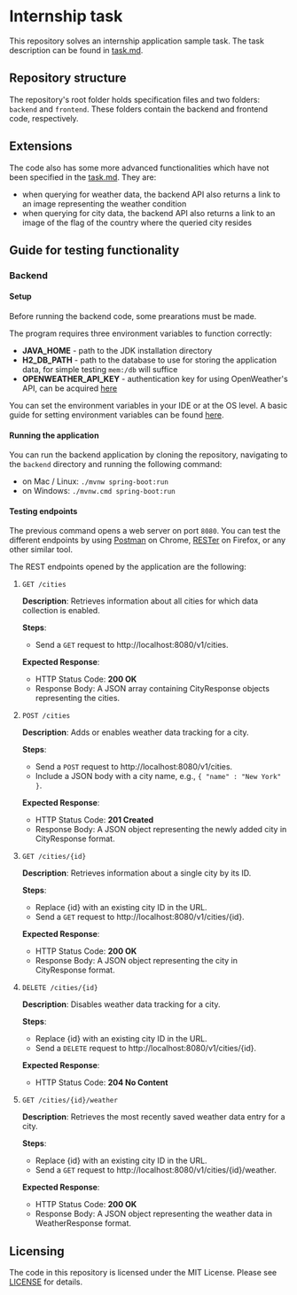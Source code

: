 # Internship task

This repository solves an internship application sample task. The task description can be found in [task.md](https://github.com/KarlKadak/internship-task-1/blob/main/task.md).

## Repository structure

The repository's root folder holds specification files and two folders: `backend` and `frontend`. These folders contain the backend and frontend code, respectively.

## Extensions

The code also has some more advanced functionalities which have not been specified in the [task.md](https://github.com/KarlKadak/internship-task-1/blob/main/task.md). They are:

- when querying for weather data, the backend API also returns a link to an image representing the weather condition
- when querying for city data, the backend API also returns a link to an image of the flag of the country where the queried city resides

## Guide for testing functionality

### Backend

#### Setup

Before running the backend code, some prearations must be made.

The program requires three environment variables to function correctly:

- **JAVA_HOME** - path to the JDK installation directory
- **H2_DB_PATH** - path to the database to use for storing the application data, for simple testing `mem:/db` will suffice
- **OPENWEATHER_API_KEY** - authentication key for using OpenWeather's API, can be acquired [here](https://home.openweathermap.org/api_keys)

You can set the environment variables in your IDE or at the OS level. A basic guide for setting environment variables can be found [here](https://eclipse.dev/openj9/docs/env_var/).

#### Running the application

You can run the backend application by cloning the repository, navigating to the `backend` directory and running the following command:

- on Mac / Linux: `./mvnw spring-boot:run`
- on Windows: `./mvnw.cmd spring-boot:run`

#### Testing endpoints

The previous command opens a web server on port `8080`. You can test the different endpoints by using [Postman](https://chromewebstore.google.com/detail/fhbjgbiflinjbdggehcddcbncdddomop) on Chrome, [RESTer](https://addons.mozilla.org/en-US/firefox/addon/rester/) on Firefox, or any other similar tool.

The REST endpoints opened by the application are the following:

1. `GET /cities`

   **Description**: Retrieves information about all cities for which data collection is enabled.

   **Steps**:

   - Send a `GET` request to http://localhost:8080/v1/cities.

   **Expected Response**:

   - HTTP Status Code: **200 OK**
   - Response Body: A JSON array containing CityResponse objects representing the cities.

2. `POST /cities`

   **Description**: Adds or enables weather data tracking for a city.

   **Steps**:

   - Send a `POST` request to http://localhost:8080/v1/cities.
   - Include a JSON body with a city name, e.g., `{ "name" : "New York" }`.

   **Expected Response**:

   - HTTP Status Code: **201 Created**
   - Response Body: A JSON object representing the newly added city in CityResponse format.

3. `GET /cities/{id}`

   **Description**: Retrieves information about a single city by its ID.

   **Steps**:

   - Replace {id} with an existing city ID in the URL.
   - Send a `GET` request to http://localhost:8080/v1/cities/{id}.

   **Expected Response**:

   - HTTP Status Code: **200 OK**
   - Response Body: A JSON object representing the city in CityResponse format.

4. `DELETE /cities/{id}`

   **Description**: Disables weather data tracking for a city.

   **Steps**:

   - Replace {id} with an existing city ID in the URL.
   - Send a `DELETE` request to http://localhost:8080/v1/cities/{id}.

   **Expected Response**:

   - HTTP Status Code: **204 No Content**

5. `GET /cities/{id}/weather`

   **Description**: Retrieves the most recently saved weather data entry for a city.

   **Steps**:

   - Replace {id} with an existing city ID in the URL.
   - Send a `GET` request to http://localhost:8080/v1/cities/{id}/weather.

   **Expected Response**:

   - HTTP Status Code: **200 OK**
   - Response Body: A JSON object representing the weather data in WeatherResponse format.

## Licensing

The code in this repository is licensed under the MIT License. Please see [LICENSE](https://github.com/KarlKadak/internship-task-1/blob/main/LICENSE) for details.
